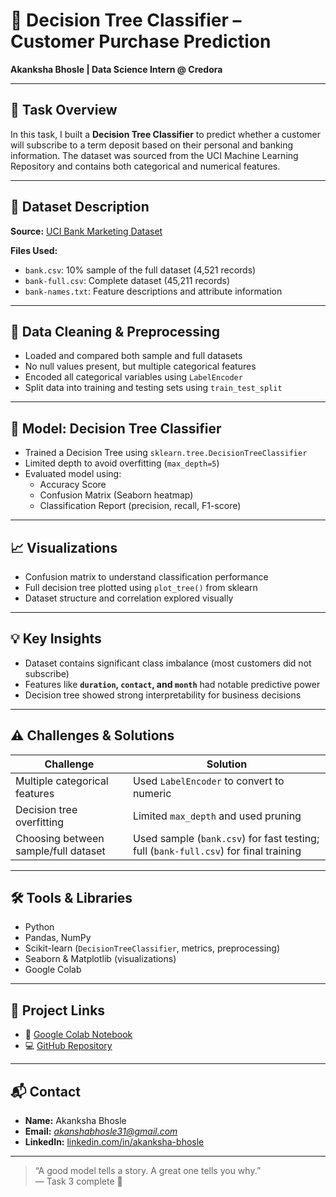 # 🌳 Decision Tree Classifier – Customer Purchase Prediction  
**Akanksha Bhosle | Data Science Intern @ Credora**

---

## 📌 Task Overview

In this task, I built a **Decision Tree Classifier** to predict whether a customer will subscribe to a term deposit based on their personal and banking information. The dataset was sourced from the UCI Machine Learning Repository and contains both categorical and numerical features.

---

## 📂 Dataset Description

**Source:** [UCI Bank Marketing Dataset](https://archive.ics.uci.edu/dataset/222/bank+marketing)

**Files Used:**
- `bank.csv`: 10% sample of the full dataset (4,521 records)
- `bank-full.csv`: Complete dataset (45,211 records)
- `bank-names.txt`: Feature descriptions and attribute information

---

## 🧹 Data Cleaning & Preprocessing

- Loaded and compared both sample and full datasets
- No null values present, but multiple categorical features
- Encoded all categorical variables using `LabelEncoder`
- Split data into training and testing sets using `train_test_split`

---

## 🌳 Model: Decision Tree Classifier

- Trained a Decision Tree using `sklearn.tree.DecisionTreeClassifier`
- Limited depth to avoid overfitting (`max_depth=5`)
- Evaluated model using:
  - Accuracy Score
  - Confusion Matrix (Seaborn heatmap)
  - Classification Report (precision, recall, F1-score)

---

## 📈 Visualizations

- Confusion matrix to understand classification performance
- Full decision tree plotted using `plot_tree()` from sklearn
- Dataset structure and correlation explored visually

---

## 💡 Key Insights

- Dataset contains significant class imbalance (most customers did not subscribe)
- Features like **`duration`, `contact`, and `month`** had notable predictive power
- Decision tree showed strong interpretability for business decisions

---

## ⚠️ Challenges & Solutions

| Challenge | Solution |
|----------|----------|
| Multiple categorical features | Used `LabelEncoder` to convert to numeric |
| Decision tree overfitting | Limited `max_depth` and used pruning |
| Choosing between sample/full dataset | Used sample (`bank.csv`) for fast testing; full (`bank-full.csv`) for final training |

---

## 🛠️ Tools & Libraries

- Python  
- Pandas, NumPy  
- Scikit-learn (`DecisionTreeClassifier`, metrics, preprocessing)  
- Seaborn & Matplotlib (visualizations)  
- Google Colab

---

## 🔗 Project Links

- 📓 [Google Colab Notebook](https://colab.research.google.com/drive/1K0e8pLNscHsNqsSHPOKehOdl3D4rR_SD#scrollTo=-1I3lU_Sbf_F)  
- 💻 [GitHub Repository](https://lnkd.in/eScA8Bdp)

---

## 📬 Contact

- **Name:** Akanksha Bhosle  
- **Email:** *akanshabhosle31@gmail.com*  
- **LinkedIn:** [linkedin.com/in/akanksha-bhosle](https://www.linkedin.com/in/akanksha-bhosle)

---

> “A good model tells a story. A great one tells you why.”  
> — Task 3 complete 🚀
